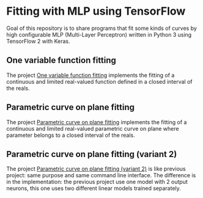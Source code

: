 # Fitting with MLP using TensorFlow
Goal of this repository is to share programs that fit some kinds of curves by high configurable MLP (Multi-Layer Perceptron) written in Python 3 using TensorFlow 2 with Keras.

## One variable function fitting
The project [One variable function fitting](./one-variable-function-fitting) implements the fitting of a continuous and limited real-valued function defined in a closed interval of the reals.

## Parametric curve on plane fitting
The project [Parametric curve on plane fitting](./parametric-curve-on-plane-fitting) implements the fitting of a continuous and limited real-valued parametric curve on plane where parameter belongs to a closed interval of the reals.

## Parametric curve on plane fitting (variant 2)
The project [Parametric curve on plane fitting (variant 2)](./parametric-curve-on-plane-fitting-vnt2) is like previous project: same purpose and same command line interface. The difference is in the implementation: the previous project use one model with 2 output neurons, this one uses two different linear models trained separately.
